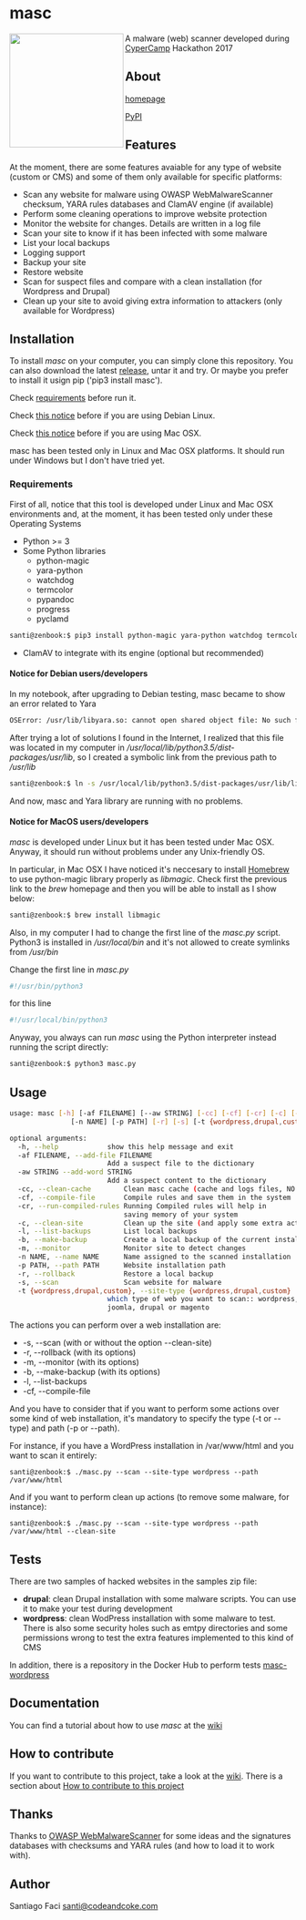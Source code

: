 # masc

<img align="left" height="200px" width="200px" src="icons/masc.jpg">

A malware (web) scanner developed during [CyperCamp](http://www.cybercamp.es) Hackathon 2017

## About

[homepage](https://sfaci.github.io/masc)

[PyPI](https://pypi.python.org/pypi/masc)

## Features

At the moment, there are some features avaiable for any type of website (custom or CMS) and some of them only available for specific
platforms:

* Scan any website for malware using OWASP WebMalwareScanner checksum, YARA rules databases and ClamAV engine (if available)
* Perform some cleaning operations to improve website protection
* Monitor the website for changes. Details are written in a log file
* Scan your site to know if it has been infected with some malware
* List your local backups
* Logging support
* Backup your site
* Restore website
* Scan for suspect files and compare with a clean installation (for Wordpress and Drupal)
* Clean up your site to avoid giving extra information to attackers (only available for Wordpress)

## Installation

To install _masc_ on your computer, you can simply clone this repository.
You can also download the latest [release](https://github.com/sfaci/masc/releases), untar it and try. Or maybe you prefer to install it usign pip ('pip3 install masc').

Check [requirements](https://github.com/sfaci/masc#requirements) before run it.

Check [this notice](https://github.com/sfaci/masc#notice-for-debian-usersdevelopers) before if you are using Debian Linux.

Check [this notice](https://github.com/sfaci/masc#notice-for-macos-usersdevelopers) before if you are using Mac OSX.

masc has been tested only in Linux and Mac OSX platforms. It should run under Windows but I don't have tried yet.

### Requirements

First of all, notice that this tool is developed under Linux and Mac OSX environments and, at the moment, it has been tested only under these Operating Systems

* Python >= 3
* Some Python libraries
  * python-magic
  * yara-python
  * watchdog
  * termcolor
  * pypandoc
  * progress
  * pyclamd

```bash
santi@zenbook:$ pip3 install python-magic yara-python watchdog termcolor pypandoc progress pyclamd
```
* ClamAV to integrate with its engine (optional but recommended)

#### Notice for Debian users/developers

In my notebook, after upgrading to Debian testing, masc became to show an error related to Yara

```bash
OSError: /usr/lib/libyara.so: cannot open shared object file: No such file or directory
```

After trying a lot of solutions I found in the Internet, I realized that this file was located in my computer in
_/usr/local/lib/python3.5/dist-packages/usr/lib_, so I created a symbolic link from the previous path to _/usr/lib_

```bash
santi@zenbook:$ ln -s /usr/local/lib/python3.5/dist-packages/usr/lib/libyara.so /usr/lib/libyara.so
```

And now, masc and Yara library are running with no problems.

#### Notice for MacOS users/developers

_masc_ is developed under Linux but it has been tested under Mac OSX. Anyway, it should run without problems under any Unix-friendly OS.

In particular, in Mac OSX I have noticed it's neccesary to install
[Homebrew](https://brew.sh) to use python-magic library properly as _libmagic_. Check first the previous link to the _brew_ homepage and then
you will be able to install as I show below:

```bash
santi@zenbook:$ brew install libmagic
```

Also, in my computer I had to change the first line of the _masc.py_ script. Python3 is installed in _/usr/local/bin_ and it's not
allowed to create symlinks from _/usr/bin_

Change the first line in _masc.py_

```bash
#!/usr/bin/python3
```

for this line

```bash
#!/usr/local/bin/python3
```

Anyway, you always can run _masc_ using the Python interpreter instead running the script directly:

```bash
santi@zenbook:$ python3 masc.py
```

## Usage

```bash
usage: masc [-h] [-af FILENAME] [--aw STRING] [-cc] [-cf] [-cr] [-c] [-l] [-b] [-m]
               [-n NAME] [-p PATH] [-r] [-s] [-t {wordpress,drupal,custom}]

optional arguments:
  -h, --help            show this help message and exit
  -af FILENAME, --add-file FILENAME
                        Add a suspect file to the dictionary
  -aw STRING --add-word STRING
                        Add a suspect content to the dictionary
  -cc, --clean-cache        Clean masc cache (cache and logs files, NO backups)
  -cf, --compile-file       Compile rules and save them in the system
  -cr, --run-compiled-rules Running Compiled rules will help in
                            saving memory of your system
  -c, --clean-site          Clean up the site (and apply some extra actions to hide information to attackers)
  -l, --list-backups        List local backups
  -b, --make-backup         Create a local backup of the current installation
  -m, --monitor             Monitor site to detect changes
  -n NAME, --name NAME      Name assigned to the scanned installation
  -p PATH, --path PATH      Website installation path
  -r, --rollback            Restore a local backup
  -s, --scan                Scan website for malware
  -t {wordpress,drupal,custom}, --site-type {wordpress,drupal,custom}
                        which type of web you want to scan:: wordpress,
                        joomla, drupal or magento
```

The actions you can perform over a web installation are:

* -s, --scan (with or without the option --clean-site)
* -r, --rollback (with its options)
* -m, --monitor (with its options)
* -b, --make-backup (with its options)
* -l, --list-backups
* -cf, --compile-file

And you have to consider that if you want to perform some actions over some kind of web installation, it's mandatory to
specify the type (-t or --type) and path (-p or --path).

For instance, if you have a WordPress installation in /var/www/html and you want to scan it entirely:

```
santi@zenbook:$ ./masc.py --scan --site-type wordpress --path /var/www/html
```

And if you want to perform clean up actions (to remove some malware, for instance):

```
santi@zenbook:$ ./masc.py --scan --site-type wordpress --path /var/www/html --clean-site
```

## Tests

There are two samples of hacked websites in the samples zip file:

 * **drupal**: clean Drupal installation with some malware scripts. You can use it to make
 your test during development
 * **wordpress**: clean WodPress installation with some malware to test. There is also some security holes such as
 emtpy directories and some permissions wrong to test the extra features implemented to this kind of CMS

In addition, there is a repository in the Docker Hub to perform tests [masc-wordpress](https://hub.docker.com/r/sfaci/masc-wordpress/)

## Documentation

You can find a tutorial about how to use _masc_ at the [wiki](https://github.com/sfaci/masc/wiki)

## How to contribute

If you want to contribute to this project, take a look at the [wiki](https://github.com/sfaci/masc/wiki).
There is a section about [How to contribute to this project](https://github.com/sfaci/masc/wiki/How-to-contribute)

## Thanks

Thanks to [OWASP WebMalwareScanner](https://wiki.owasp.org/index.php/OWASP_Web_Malware_Scanner_Project) for some ideas
and the signatures databases with checksums and YARA
rules (and how to load it to work with).

## Author

Santiago Faci <santi@codeandcoke.com>
